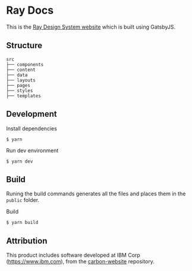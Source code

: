# Ray Docs

This is the [Ray Design System website](http://ray.wework.com) which is built using GatsbyJS.

## Structure

```
src
├── components
├── content
├── data
├── layouts
├── pages
├── styles
├── templates
```

## Development

Install dependencies

```
$ yarn
```

Run dev environment

```
$ yarn dev
```

## Build

Runing the build commands generates all the files and places them in the `public` folder.

Build

```
$ yarn build
```

## Attribution

This product includes software developed at
IBM Corp (https://www.ibm.com), from the [carbon-website](https://github.com/carbon-design-system/carbon-website) repository.
